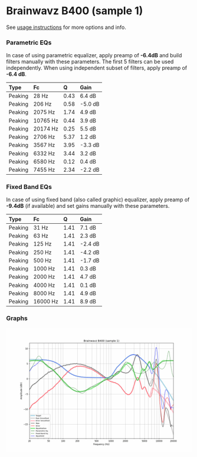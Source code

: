 # Brainwavz B400 (sample 1)
See [usage instructions](https://github.com/jaakkopasanen/AutoEq#usage) for more options and info.

### Parametric EQs
In case of using parametric equalizer, apply preamp of **-6.4dB** and build filters manually
with these parameters. The first 5 filters can be used independently.
When using independent subset of filters, apply preamp of **-6.4 dB**.

| Type    | Fc       |    Q | Gain    |
|:--------|:---------|:-----|:--------|
| Peaking | 28 Hz    | 0.43 | 6.4 dB  |
| Peaking | 206 Hz   | 0.58 | -5.0 dB |
| Peaking | 2075 Hz  | 1.74 | 4.9 dB  |
| Peaking | 10765 Hz | 0.44 | 3.9 dB  |
| Peaking | 20174 Hz | 0.25 | 5.5 dB  |
| Peaking | 2706 Hz  | 5.37 | 1.2 dB  |
| Peaking | 3567 Hz  | 3.95 | -3.3 dB |
| Peaking | 6332 Hz  | 3.44 | 3.2 dB  |
| Peaking | 6580 Hz  | 0.12 | 0.4 dB  |
| Peaking | 7455 Hz  | 2.34 | -2.2 dB |

### Fixed Band EQs
In case of using fixed band (also called graphic) equalizer, apply preamp of **-9.4dB**
(if available) and set gains manually with these parameters.

| Type    | Fc       |    Q | Gain    |
|:--------|:---------|:-----|:--------|
| Peaking | 31 Hz    | 1.41 | 7.1 dB  |
| Peaking | 63 Hz    | 1.41 | 2.3 dB  |
| Peaking | 125 Hz   | 1.41 | -2.4 dB |
| Peaking | 250 Hz   | 1.41 | -4.2 dB |
| Peaking | 500 Hz   | 1.41 | -1.7 dB |
| Peaking | 1000 Hz  | 1.41 | 0.3 dB  |
| Peaking | 2000 Hz  | 1.41 | 4.7 dB  |
| Peaking | 4000 Hz  | 1.41 | 0.1 dB  |
| Peaking | 8000 Hz  | 1.41 | 4.9 dB  |
| Peaking | 16000 Hz | 1.41 | 8.9 dB  |

### Graphs
![](./Brainwavz%20B400%20(sample%201).png)
